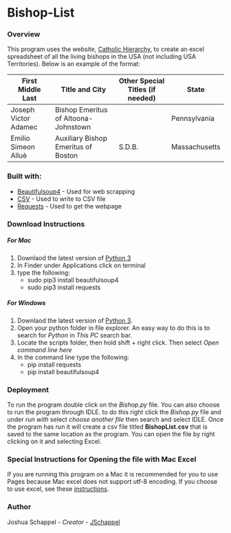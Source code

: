 # Bishop-List
### Overview

This program uses the website, [Catholic Hierarchy](http://www.catholic-hierarchy.org/), to create an excel spreadsheet of all the living bishops in the USA (not including USA Territories). Below is an example of the format:

First Middle Last | Title and City | Other Special Titles (if needed) | State |
------------ | ------------- | -------------| -------------
Joseph Victor Adamec |  Bishop Emeritus of Altoona-Johnstown | |  Pennsylvania
Emilio Simeon Alluè |  Auxiliary Bishop Emeritus of Boston | S.D.B. |  Massachusetts



### Built with:
* [Beautifulsoup4](https://www.crummy.com/software/BeautifulSoup/) - Used for web scrapping
* [CSV](https://docs.python.org/3/library/csv.html) - Used to write to CSV file
* [Requests](https://pypi.python.org/pypi/requests/2.12.1) - Used to get the webpage


### Download Instructions
##### For Mac
1. Downlaod the latest version of [Python 3](https://www.python.org/downloads/)
2. In Finder under Applications click on terminal
3. type the following:
   * sudo pip3 install beautifulsoup4
   * sudo pip3 install requests
  
##### For Windows
1. Downlaod the latest version of [Python 3](https://www.python.org/downloads/).
2. Open your python folder in file explorer. An easy way to do this is to search for *Python* in *This PC* search bar.
3. Locate the scripts folder, then hold shift + right click. Then select *Open command line here*
4. In the command line type the following:
   - pip install requests
   - pip install beautifulsoup4
  
### Deployment
To run the program double click on the *Bishop.py* file. You can also choose to run the program through IDLE. to do this right click the *Bishop.py* file and under *run with* select *choose another file* then search and select IDLE. Once the program has run it will create a csv file titled **BishopList.csv** that is saved to the same location as the program. You can open the file by right clicking on it and selecting Excel.

### Special Instructions for Opening the file with Mac Excel
If you are running this program on a Mac it is recommended for you to use Pages because Mac excel does not support utf-8 encoding. If you choose to use excel, see these [instructions](https://www.itg.ias.edu/content/how-import-csv-file-uses-utf-8-character-encoding-0).

### Author
Joshua Schappel - *Creator* - [JSchappel](https://github.com/jschappel)
